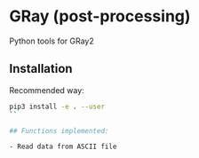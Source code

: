 # GRay (post-processing)

Python tools for GRay2

## Installation

Recommended way:
```sh
pip3 install -e . --user
``

## Functions implemented:

- Read data from ASCII file
